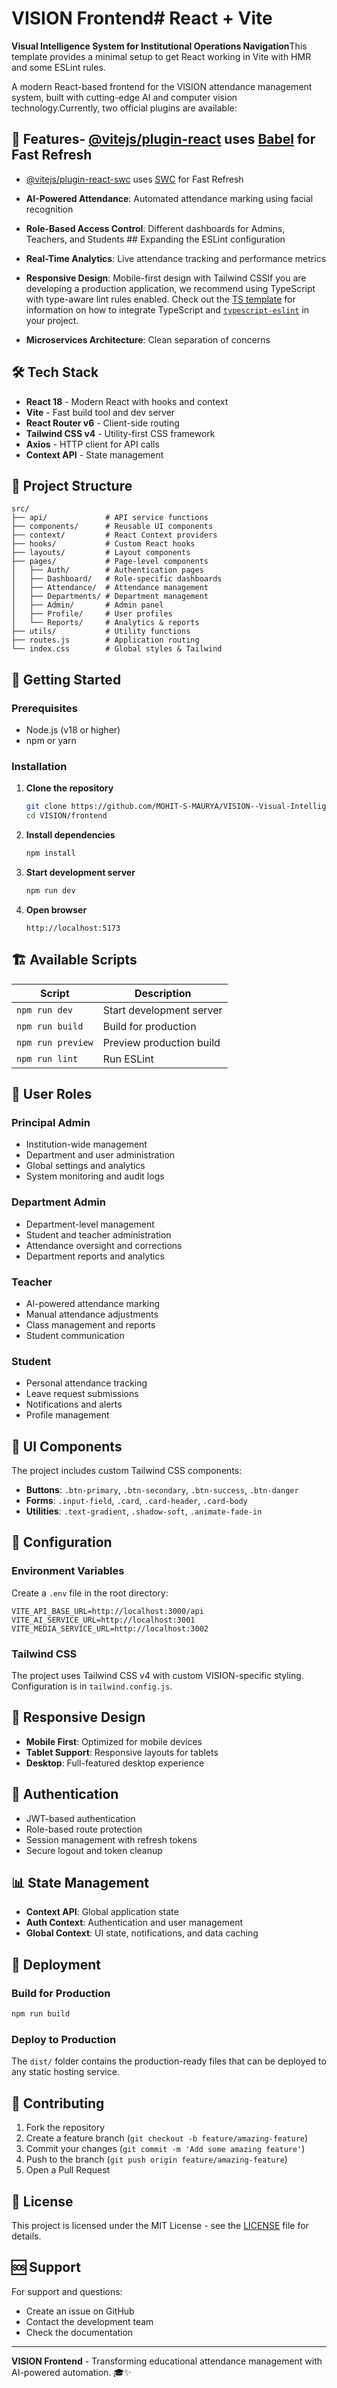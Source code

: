 # VISION Frontend# React + Vite

**Visual Intelligence System for Institutional Operations Navigation**This template provides a minimal setup to get React working in Vite with HMR and some ESLint rules.

A modern React-based frontend for the VISION attendance management system, built with cutting-edge AI and computer vision technology.Currently, two official plugins are available:

## 🚀 Features- [@vitejs/plugin-react](https://github.com/vitejs/vite-plugin-react/blob/main/packages/plugin-react) uses [Babel](https://babeljs.io/) for Fast Refresh

- [@vitejs/plugin-react-swc](https://github.com/vitejs/vite-plugin-react/blob/main/packages/plugin-react-swc) uses [SWC](https://swc.rs/) for Fast Refresh

- **AI-Powered Attendance**: Automated attendance marking using facial recognition

- **Role-Based Access Control**: Different dashboards for Admins, Teachers, and Students ## Expanding the ESLint configuration

- **Real-Time Analytics**: Live attendance tracking and performance metrics

- **Responsive Design**: Mobile-first design with Tailwind CSSIf you are developing a production application, we recommend using TypeScript with type-aware lint rules enabled. Check out the [TS template](https://github.com/vitejs/vite/tree/main/packages/create-vite/template-react-ts) for information on how to integrate TypeScript and [`typescript-eslint`](https://typescript-eslint.io) in your project.

- **Microservices Architecture**: Clean separation of concerns

## 🛠️ Tech Stack

- **React 18** - Modern React with hooks and context
- **Vite** - Fast build tool and dev server
- **React Router v6** - Client-side routing
- **Tailwind CSS v4** - Utility-first CSS framework
- **Axios** - HTTP client for API calls
- **Context API** - State management

## 📁 Project Structure

```
src/
├── api/             # API service functions
├── components/      # Reusable UI components
├── context/         # React Context providers
├── hooks/           # Custom React hooks
├── layouts/         # Layout components
├── pages/           # Page-level components
│   ├── Auth/        # Authentication pages
│   ├── Dashboard/   # Role-specific dashboards
│   ├── Attendance/  # Attendance management
│   ├── Departments/ # Department management
│   ├── Admin/       # Admin panel
│   ├── Profile/     # User profiles
│   └── Reports/     # Analytics & reports
├── utils/           # Utility functions
├── routes.js        # Application routing
└── index.css        # Global styles & Tailwind
```

## 🚦 Getting Started

### Prerequisites

- Node.js (v18 or higher)
- npm or yarn

### Installation

1. **Clone the repository**

   ```bash
   git clone https://github.com/MOHIT-S-MAURYA/VISION--Visual-Intelligence-System-for-Institutional-Operations-Navigation.git
   cd VISION/frontend
   ```

2. **Install dependencies**

   ```bash
   npm install
   ```

3. **Start development server**

   ```bash
   npm run dev
   ```

4. **Open browser**
   ```
   http://localhost:5173
   ```

## 🏗️ Available Scripts

| Script            | Description              |
| ----------------- | ------------------------ |
| `npm run dev`     | Start development server |
| `npm run build`   | Build for production     |
| `npm run preview` | Preview production build |
| `npm run lint`    | Run ESLint               |

## 👥 User Roles

### Principal Admin

- Institution-wide management
- Department and user administration
- Global settings and analytics
- System monitoring and audit logs

### Department Admin

- Department-level management
- Student and teacher administration
- Attendance oversight and corrections
- Department reports and analytics

### Teacher

- AI-powered attendance marking
- Manual attendance adjustments
- Class management and reports
- Student communication

### Student

- Personal attendance tracking
- Leave request submissions
- Notifications and alerts
- Profile management

## 🎨 UI Components

The project includes custom Tailwind CSS components:

- **Buttons**: `.btn-primary`, `.btn-secondary`, `.btn-success`, `.btn-danger`
- **Forms**: `.input-field`, `.card`, `.card-header`, `.card-body`
- **Utilities**: `.text-gradient`, `.shadow-soft`, `.animate-fade-in`

## 🔧 Configuration

### Environment Variables

Create a `.env` file in the root directory:

```env
VITE_API_BASE_URL=http://localhost:3000/api
VITE_AI_SERVICE_URL=http://localhost:3001
VITE_MEDIA_SERVICE_URL=http://localhost:3002
```

### Tailwind CSS

The project uses Tailwind CSS v4 with custom VISION-specific styling. Configuration is in `tailwind.config.js`.

## 📱 Responsive Design

- **Mobile First**: Optimized for mobile devices
- **Tablet Support**: Responsive layouts for tablets
- **Desktop**: Full-featured desktop experience

## 🔐 Authentication

- JWT-based authentication
- Role-based route protection
- Session management with refresh tokens
- Secure logout and token cleanup

## 📊 State Management

- **Context API**: Global application state
- **Auth Context**: Authentication and user management
- **Global Context**: UI state, notifications, and data caching

## 🚀 Deployment

### Build for Production

```bash
npm run build
```

### Deploy to Production

The `dist/` folder contains the production-ready files that can be deployed to any static hosting service.

## 🤝 Contributing

1. Fork the repository
2. Create a feature branch (`git checkout -b feature/amazing-feature`)
3. Commit your changes (`git commit -m 'Add some amazing feature'`)
4. Push to the branch (`git push origin feature/amazing-feature`)
5. Open a Pull Request

## 📄 License

This project is licensed under the MIT License - see the [LICENSE](../LICENSE) file for details.

## 🆘 Support

For support and questions:

- Create an issue on GitHub
- Contact the development team
- Check the documentation

---

**VISION Frontend** - Transforming educational attendance management with AI-powered automation. 🎓✨
